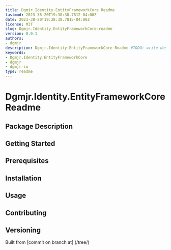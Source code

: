 ```yaml
---
title: Dgmjr.Identity.EntityFrameworkCore Readme
lastmod: 2023-38-20T19:38:38.7812-04:00Z
date: 2023-38-20T19:38:38.7815-04:00Z
license: MIT
slug: Dgmjr.Identity.EntityFrameworkCore-readme
version: 0.0.1
authors:
- dgmjr
description: Dgmjr.Identity.EntityFrameworkCore Readme #TODO: write description for Dgmjr.Identity.EntityFrameworkCore Readme
keywords:
- Dgmjr.Identity.EntityFrameworkCore
- dgmjr
- dgmjr-io
type: readme
---
```


# Dgmjr.Identity.EntityFrameworkCore Readme

<!-- TODO: Write the contents of the Dgmjr.Identity.EntityFrameworkCore Readme file -->

## Package Description

## Getting Started

## Prerequisites

## Installation

## Usage

## Contributing

## Versioning

Built from [commit  on branch  at]
(/tree/)
